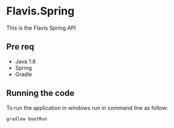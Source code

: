 # Flavis.Spring
 
 This is the Flavis Spring API
 
 ## Pre req
 * Java 1.8
 * Spring
 * Gradle


## Running the code
To run the application in windows run in command line as follow:

    gradlew bootRun

